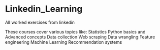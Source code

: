 # Linkedin_Learning
All worked exercises from linkedin

These courses cover various topics like:
Statistics
Python basics and Advanced concepts
Data collection
Web scraping
Data wrangling
Feature engineering
Machine Learning
Recommendation systems
